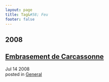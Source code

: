 ```yaml
---
layout: page
title: Tag&#58; Feu
footer: false
---
```


<div id="blog-archives" class="category">
<h2>2008</h2>

<article>
<h1><a href="/2008/07/14/embrasement-de-carcassonne/index.html">Embrasement de Carcassonne</a></h1>
<time datetime="2008-07-14T00:00:00-06:00" pubdate><span class='month'>Jul</span> <span class='day'>14</span> <span class='year'>2008</span></time>
<footer>
<span class="categories">posted in 
<a href='/categories/general/'>General</a></span>
</footer>
</article>
</div>
